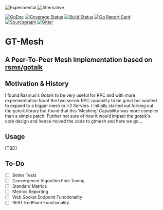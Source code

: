 ![Experimental](https://svg-badge.appspot.com/badge/stability/experimental?f88)
![Alternative](https://svg-badge.appspot.com/badge/Alternative/libp2p?f44)

[![GoDoc](https://godoc.org/github.com/julianfrank/gtmesh?status.svg)](https://godoc.org/github.com/julianfrank/gtmesh)
[![Coverage Status](https://coveralls.io/repos/github/julianfrank/gtmesh/badge.svg?branch=master)](https://coveralls.io/github/julianfrank/gtmesh?branch=master) 
[![Build Status](https://travis-ci.org/julianfrank/gtmesh.svg?branch=master)](https://travis-ci.org/julianfrank/gtmesh)
[![Go Report Card](https://goreportcard.com/badge/github.com/julianfrank/gtmesh)](https://goreportcard.com/report/github.com/julianfrank/gtmesh)
[![Sourcegraph](https://sourcegraph.com/github.com/julianfrank/gtmesh/-/badge.svg)](https://sourcegraph.com/github.com/julianfrank/gtmesh?badge)
[![Gitter](https://img.shields.io/badge/gitter-join-brightgreen.svg)](https://gitter.im/jfopensource/gtmesh)

# GT-Mesh
## A Peer-To-Peer Mesh Implementation based on [rsms/gotalk](https://github.com/rsms/gotalk)

## Motivation & History
I found Rasmus's Gotalk to be very useful for RPC and with more experimentation founf the two server RPC capability to be great but wanted to expand to a bigger mesh or >2 Servers. I initially started out forking out the gotalk library but found that this 'Meshing' Capability was more complex than a simple patch. Further not sure of how it would impact the gotalk's core design and hence moved the code to gtmesh and here we go...

## Usage
[TBD]

## To-Do
- [ ] Better Tests
- [ ] Convergence Algorithm Fine Tuning
- [ ] Standard Metrics
- [ ] Metrics Reporting
- [ ] Web Socket Endpoint Functionality
- [ ] REST EndPoint Functionality
